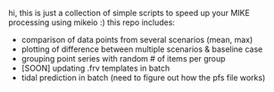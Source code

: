 hi, this is just a collection of simple scripts to speed up your MIKE processing using mikeio :) this repo includes:
* comparison of data points from several scenarios (mean, max)
* plotting of difference between multiple scenarios & baseline case
* grouping point series with random # of items per group
* [SOON] updating .frv templates in batch
* tidal prediction in batch (need to figure out how the pfs file works)
